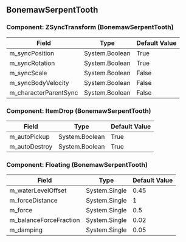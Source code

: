 ## BonemawSerpentTooth

### Component: ZSyncTransform (BonemawSerpentTooth)

|Field|Type|Default Value|
|---|---|---|
|m_syncPosition|System.Boolean|True|
|m_syncRotation|System.Boolean|True|
|m_syncScale|System.Boolean|False|
|m_syncBodyVelocity|System.Boolean|False|
|m_characterParentSync|System.Boolean|False|

### Component: ItemDrop (BonemawSerpentTooth)

|Field|Type|Default Value|
|---|---|---|
|m_autoPickup|System.Boolean|True|
|m_autoDestroy|System.Boolean|True|

### Component: Floating (BonemawSerpentTooth)

|Field|Type|Default Value|
|---|---|---|
|m_waterLevelOffset|System.Single|0.45|
|m_forceDistance|System.Single|1|
|m_force|System.Single|0.5|
|m_balanceForceFraction|System.Single|0.02|
|m_damping|System.Single|0.05|

